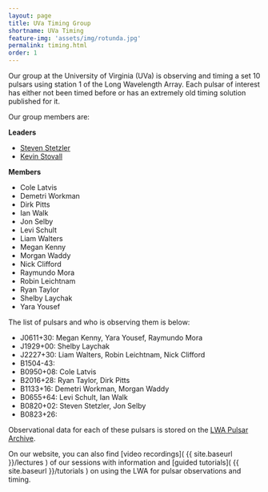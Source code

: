 ```yaml
---
layout: page
title: UVa Timing Group
shortname: UVa Timing
feature-img: 'assets/img/rotunda.jpg'
permalink: timing.html
order: 1
---
```


Our group at the University of Virginia (UVa) is observing and timing a set 10 pulsars using station 1 of the Long Wavelength Array. Each pulsar of interest has either not been timed before or has an extremely old timing solution published for it. 

Our group members are:

**Leaders**
- [Steven Stetzler](http://stevenstetzler.com)
- [Kevin Stovall](http://physics.unm.edu/pandaweb/people/person.php?personID=1231)

**Members**
- Cole Latvis
- Demetri Workman
- Dirk Pitts
- Ian Walk
- Jon Selby
- Levi Schult
- Liam Walters
- Megan Kenny
- Morgan Waddy
- Nick Clifford
- Raymundo Mora
- Robin Leichtnam
- Ryan Taylor
- Shelby Laychak
- Yara Yousef


The list of pulsars and who is observing them is below:

- J0611+30: Megan Kenny, Yara Yousef, Raymundo Mora
- J1929+00: Shelby Laychak
- J2227+30: Liam Walters, Robin Leichtnam, Nick Clifford
- B1504-43: 
- B0950+08: Cole Latvis
- B2016+28: Ryan Taylor, Dirk Pitts
- B1133+16: Demetri Workman, Morgan Waddy
- B0655+64: Levi Schult, Ian Walk
- B0820+02: Steven Stetzler, Jon Selby
- B0823+26: 

Observational data for each of these pulsars is stored on the [LWA Pulsar Archive](https://lda10g.alliance.unm.edu/PulsarArchive/).

On our website, you can also find [video recordings]( {{ site.baseurl }}/lectures ) of our sessions with information and [guided tutorials]( {{ site.baseurl }}/tutorials ) on using the LWA for pulsar observations and timing.

